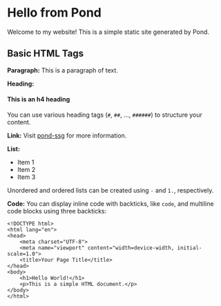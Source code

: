 # Hello from Pond
Welcome to my website! This is a simple static site generated by Pond.

## Basic HTML Tags

**Paragraph:**
This is a paragraph of text. 

**Heading:**
#### This is an h4 heading

You can use various heading tags (`#`, `##`, ..., `######`) to structure your content.

**Link:**
Visit [pond-ssg](https://www.github.com/404salad/pond-ssg) for more information.

**List:**
- Item 1
- Item 2
- Item 3

Unordered and ordered lists can be created using `-` and `1.`, respectively.

**Code:**
You can display inline code with backticks, like `code`, and multiline code blocks using three backticks:

```
<!DOCTYPE html>
<html lang="en">
<head>
    <meta charset="UTF-8">
    <meta name="viewport" content="width=device-width, initial-scale=1.0">
    <title>Your Page Title</title>
</head>
<body>
    <h1>Hello World!</h1>
    <p>This is a simple HTML document.</p>
</body>
</html>
```


